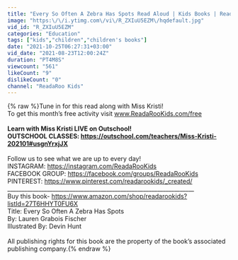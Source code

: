 ```yaml
---
title: "Every So Often A Zebra Has Spots Read Aloud | Kids Books | Read Along"
image: "https:\/\/i.ytimg.com\/vi\/R_ZXIuU5EZM\/hqdefault.jpg"
vid_id: "R_ZXIuU5EZM"
categories: "Education"
tags: ["kids","children","children's books"]
date: "2021-10-25T06:27:31+03:00"
vid_date: "2021-08-23T12:00:24Z"
duration: "PT4M8S"
viewcount: "561"
likeCount: "9"
dislikeCount: "0"
channel: "ReadaRoo Kids"
---
```

{% raw %}Tune in for this read along with Miss Kristi!<br />To get this month’s free activity visit www.ReadaRooKids.com/free<br />__________________________________________________________________<br />Learn with Miss Kristi LIVE on Outschool!<br />OUTSCHOOL CLASSES: <a rel="nofollow" target="blank" href="https://outschool.com/teachers/Miss-Kristi-202101#usgnYrxjJX">https://outschool.com/teachers/Miss-Kristi-202101#usgnYrxjJX</a><br />__________________________________________________________________<br />Follow us to see what we are up to every day!<br />INSTAGRAM: <a rel="nofollow" target="blank" href="https://instagram.com/ReadaRooKids">https://instagram.com/ReadaRooKids</a><br />FACEBOOK GROUP: <a rel="nofollow" target="blank" href="https://facebook.com/groups/ReadaRooKids">https://facebook.com/groups/ReadaRooKids</a><br />PINTEREST: <a rel="nofollow" target="blank" href="https://www.pinterest.com/readarookids/_created/">https://www.pinterest.com/readarookids/_created/</a><br />__________________________________________________________________<br />Buy this book- <a rel="nofollow" target="blank" href="https://www.amazon.com/shop/readarookids?listId=27T6HHYT0FU6X">https://www.amazon.com/shop/readarookids?listId=27T6HHYT0FU6X</a><br />Title: Every So Often A Zebra Has Spots<br />By: Lauren Grabois Fischer<br />Illustrated By: Devin Hunt<br /><br />All publishing rights for this book are the property of the book’s associated publishing company.{% endraw %}
